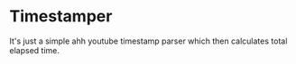 # Timestamper
It's just a simple ahh youtube timestamp parser which then calculates total elapsed time. 

